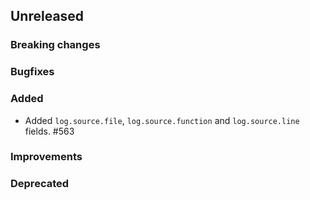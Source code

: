<!-- When adding an entry to the Changelog:
- Please follow the Keep a Changelog: http://keepachangelog.com/ guidelines.
- Please insert your changelog line ordered by PR ID.
Thanks, you're awesome :-) -->

## Unreleased

### Breaking changes

### Bugfixes

### Added
* Added `log.source.file`, `log.source.function` and `log.source.line` fields. #563

### Improvements

### Deprecated


<!-- All empty sections:

## Unreleased

### Breaking changes

### Bugfixes

### Added

### Improvements

### Deprecated

-->
